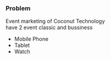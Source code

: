 ### Problem

Event marketing of Coconut Technology \
have 2 event classic and bussiness

+ Mobile Phone
+ Tablet
+ Watch



